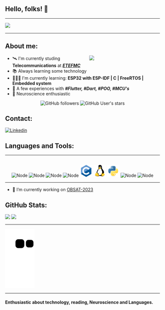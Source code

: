 
## Hello, folks! 👋

---

<img src="https://raw.githubusercontent.com/gist/DreamkitteXz/d737e49ec85f143dbb53138abef4c751/raw/842f5162a1c73a0d84bad2cc317447fc06c31d77/README.svg" />

---

## **About me:**

<img align='right' src="https://media.tenor.com/YZPnGuPeZv8AAAAd/coding.gif" width="230">

- 🛰️ I'm currently studing **Telecommunications** at ***[ETEFMC](https://etefmc.com.br)*** 
- 📚 Always learning some technology 
- 👩🏻‍💻 I'm currently learning: **ESP32 with ESP-IDF | C | FreeRTOS | Embedded system** 
- 📔 A few experiences with ***#Flutter, #Dart, #POO, #MCU's***
- 🧠 Neuroscience enthusiastic 


<p align="center">
  <img src="https://img.shields.io/github/followers/DreamkitteXz.svg?style=social&label=Follow&maxAge=2592000" alt="GitHub followers">
  <img src="https://img.shields.io/github/stars/DreamkitteXz" alt="GitHub User's stars">
</p>



## **Contact:**

[![Linkedin](https://img.shields.io/static/v1?label=&message=Kayque&color=informational&style=flat-square&logo=Linkedin&logoColor=white&link=https://www.linkedin.com/in/kayque-amado/)](www.linkedin.com/in/kayque-amado/)

## **Languages and Tools:**
---
<div align="center" style="display: inline_block"><br>
  <img src="https://www.vectorlogo.zone/logos/flutterio/flutterio-icon.svg" alt="Node" title="Node" width="40">
  <img src="https://www.vectorlogo.zone/logos/dartlang/dartlang-icon.svg" alt="Node" title="Node" width="40">
  <img src="https://www.vectorlogo.zone/logos/git-scm/git-scm-icon.svg" alt="Node" title="Node" width="40">
  <img src="https://cdn.worldvectorlogo.com/logos/arduino-1.svg" alt="Node" title="Node" width="40">
  <img src="https://raw.githubusercontent.com/devicons/devicon/master/icons/c/c-original.svg" alt="Node" title="Node" width="40">
  <img src="https://raw.githubusercontent.com/devicons/devicon/master/icons/linux/linux-original.svg" alt="Node" title="Node" width="40">
  <img src="https://raw.githubusercontent.com/devicons/devicon/master/icons/python/python-original.svg" alt="Node" title="Node" width="40">
  <img src="https://www.vectorlogo.zone/logos/unity3d/unity3d-icon.svg" alt="Node" title="Node" width="40">
  <img src="https://www.vectorlogo.zone/logos/github/github-icon.svg" alt="Node" title="Node" width="40">
</div>

---

- 🔭 I’m currently working on [OBSAT-2023](https://github.com/DreamkitteXz/OBSAT-2023)

## **GitHub Stats:**

  <img height="150em" src="https://github-readme-stats-sigma-five.vercel.app/api?username=DreamkitteXz&show_icons=true&theme=blue-green&include_all_commits=true&count_private=true"/>
  <img height="150em" src="https://github-readme-stats.vercel.app/api/top-langs/?username=DreamkitteXz&layout=compact&theme=blue-green&count_private=true"/>

---

![Snake animation](https://github.com/DreamkitteXz/DreamkitteXz/blob/output/github-contribution-grid-snake.svg)

---

#### Enthusiastic about technology, reading, Neuroscience and Languages.

